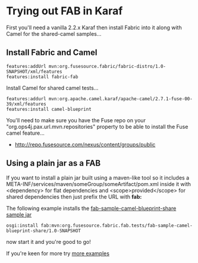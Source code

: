 Trying out FAB in Karaf
=======================

First you'll need a vanilla 2.2.x Karaf then install Fabric into it along with Camel for the shared-camel samples...

Install Fabric and Camel
------------------------

    features:addUrl mvn:org.fusesource.fabric/fabric-distro/1.0-SNAPSHOT/xml/features
    features:install fabric-fab

Install Camel for shared camel tests...

    features:addurl mvn:org.apache.camel.karaf/apache-camel/2.7.1-fuse-00-39/xml/features
    features:install camel-blueprint

You'll need to make sure you have the Fuse repo on your "org.ops4j.pax.url.mvn.repositories" property to be able to install the Fuse camel feature...

* http://repo.fusesource.com/nexus/content/groups/public

Using a plain jar as a FAB
--------------------------

If you want to install a plain jar built using a maven-like tool so it includes a META-INF/services/maven/someGroup/someArtifact/pom.xml inside it with &lt;dependency&gt; for flat dependencies
and &lt;scope&gt;provided&lt;/scope&gt; for shared dependencies then just prefix the URL with **fab:**

The following example installs the [fab-sample-camel-blueprint-share sample jar](https://github.com/fusesource/fabric/tree/master/fab/tests/fab-sample-camel-blueprint-share)

    osgi:install fab:mvn:org.fusesource.fabric.fab.tests/fab-sample-camel-blueprint-share/1.0-SNAPSHOT

now start it and you're good to go!

If you're keen for more try [more examples](https://github.com/fusesource/fabric/tree/master/fab/tests)
